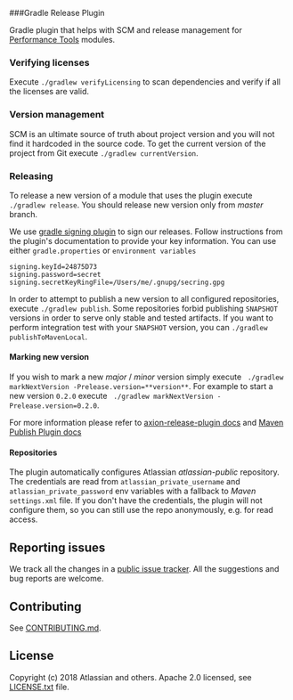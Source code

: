 ###Gradle Release Plugin

Gradle plugin that helps with SCM and release management for 
[Performance Tools](https://bitbucket.org/account/user/atlassian/projects/PT) modules.

### Verifying licenses
Execute `./gradlew verifyLicensing`  to  scan dependencies and verify if all the licenses are valid.

### Version management
SCM is an ultimate source of truth about project version and you will not find it hardcoded in the source code.
To get the current version of the project from Git execute `./gradlew currentVersion`.

### Releasing
To release a new version of a module that uses the plugin execute `./gradlew release`.
You should release new version only from *master* branch.

We use [gradle signing plugin](https://docs.gradle.org/current/userguide/signing_plugin.html) to sign our releases.
Follow instructions from the plugin's documentation to provide your key information. 
You can use either `gradle.properties` or `environment variables`

    signing.keyId=24875D73
    signing.password=secret
    signing.secretKeyRingFile=/Users/me/.gnupg/secring.gpg 
    
In order to attempt to publish a new version to all configured repositories, execute `./gradlew publish`.
Some repositories forbid publishing `SNAPSHOT` versions in order to serve only stable and tested artifacts.
If you want to perform integration test with your `SNAPSHOT` version, you can `./gradlew publishToMavenLocal`.

#### Marking new version
If you wish to mark a new *major* / *minor* version simply execute ` ./gradlew markNextVersion -Prelease.version=**version**`. 
For example to start a new version `0.2.0` execute ` ./gradlew markNextVersion -Prelease.version=0.2.0`.

For more information please refer to [axion-release-plugin docs](http://axion-release-plugin.readthedocs.io/en/latest/index.html) 
and [Maven Publish Plugin docs](https://docs.gradle.org/current/userguide/publishing_maven.html)

#### Repositories
The plugin automatically configures Atlassian *atlassian-public* repository.
The credentials are read from `atlassian_private_username` and `atlassian_private_password` env
variables with a fallback to *Maven* `settings.xml` file.
If you don't have the credentials, the plugin will not configure them,
so you can still use the repo anonymously, e.g. for read access.

## Reporting issues

We track all the changes in a [public issue tracker](https://ecosystem.atlassian.net/secure/RapidBoard.jspa?rapidView=457&projectKey=JPERF).
All the suggestions and bug reports are welcome.

## Contributing

See [CONTRIBUTING.md](CONTRIBUTING.md).

## License
Copyright (c) 2018 Atlassian and others.
Apache 2.0 licensed, see [LICENSE.txt](LICENSE.txt) file.
